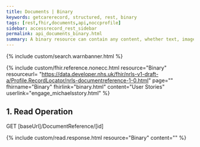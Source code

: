 ```yaml
---
title: Documents | Binary
keywords: getcarerecord, structured, rest, binary
tags: [rest,fhir,documents,api,noccprofile]
sidebar: accessrecord_rest_sidebar
permalink: api_documents_binary.html
summary: A binary resource can contain any content, whether text, image, pdf, zip archive, etc.
---
```

{% include custom/search.warnbanner.html %}

{% include custom/fhir.reference.nonecc.html resource="Binary" resourceurl= "https://data.developer.nhs.uk/fhir/nrls-v1-draft-a/Profile.RecordLocator/nrls-documentreference-1-0.html" page="" fhirname="Binary" fhirlink="binary.html" content="User Stories" userlink="engage_michaelsstory.html" %}


## 1. Read Operation ##

<div markdown="span" class="alert alert-success" role="alert">
GET [baseUrl]/DocumentReference/[id]</div>

{% include custom/read.response.html resource="Binary" content="" %}
